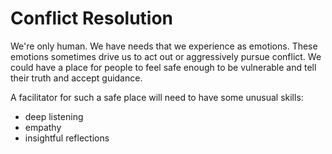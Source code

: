 # Conflict Resolution
We're only human. We have needs that we experience as emotions. These emotions sometimes drive us to act out or aggressively pursue conflict. We could have a place for people to feel safe enough to be vulnerable and tell their truth and accept guidance.

A facilitator for such a safe place will need to have some unusual skills:

- deep listening
- empathy
- insightful reflections
